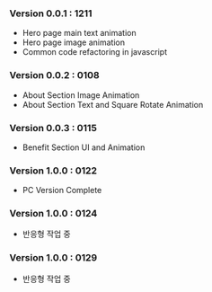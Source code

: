 ### Version 0.0.1 : 1211

- Hero page main text animation
- Hero page image animation
- Common code refactoring in javascript

### Version 0.0.2 : 0108

- About Section Image Animation
- About Section Text and Square Rotate Animation

### Version 0.0.3 : 0115

- Benefit Section UI and Animation

### Version 1.0.0 : 0122

- PC Version Complete

### Version 1.0.0 : 0124

- 반응형 작업 중

### Version 1.0.0 : 0129

- 반응형 작업 중